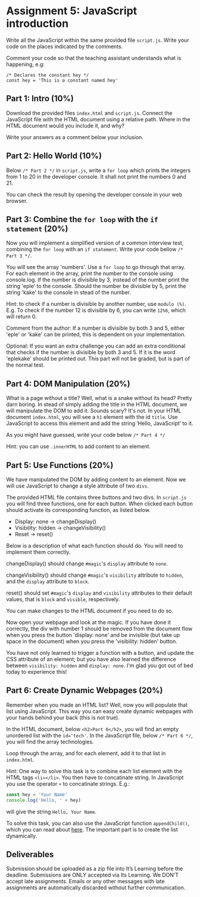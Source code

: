 # Assignment 5: JavaScript introduction

Write all the JavaScript within the same provided file `script.js`. Write your code on the places indicated by the comments.

Comment your code so that the teaching assistant understands what is happening, e.g:

```
/* Declares the constant hey */
const hey = 'This is a constant named hey'   
```

## Part 1: Intro (10%)
Download the provided files `index.html` and `script.js`. Connect the JavaScript file with the HTML document using a relative path. Where in the HTML document would you include it, and why?

Write your answers as a comment below your inclusion.

## Part 2: Hello World (10%)
Below `/* Part 2 */` in `script.js`, write a `for loop` which prints the integers from 1 to 20 in the developer console. It shall not print the numbers 0 and 21.

You can check the result by opening the developer console in your web browser.

## Part 3: Combine the `for loop` with the `if statement` (20%)
Now you will implement a simplified version of a common interview test, combining the `for loop` with an `if statement`. Write your code bellow `/* Part 3 */`.

You will see the array 'numbers'. Use a `for loop` to go through that array. For each element in the array, print the number to the console using console.log. If the number is divisible by 3, instead of the number print the string 'eple' to the console. Should the number be divisible by 5, print the string 'kake' to the console in stead of the number.

Hint: to check if a number is divisible by another number, use `modulo (%)`. E.g. To check if the number 12 is divisible by 6, you can write `12%6`, which will return 0.

Comment from the author: If a number is divisible by both 3 and 5, either 'eple' or 'kake' can be printed, this is dependent on your implementation.

Optional: If you want an extra challenge you can add an extra conditional that checks if the number is divisible by both 3 and 5. If it is the word 'eplekake' should be printed out. This part will not be graded, but is part of the normal test.

## Part 4: DOM Manipulation (20%)
What is a page without a title? Well, what is a snake without its head? Pretty darn boring. In stead of simply adding the title in the HTML document, we will manipulate the DOM to add it. Sounds scary? It's not. In your HTML document `index.html`, you will see a `h1` element with the id `title`. Use JavaScript to access this element and add the string ‘Hello, JavaScript’ to it.

As you might have guessed, write your code below `/* Part 4 */`

Hint: you can use `.innerHTML` to add content to an element.

## Part 5: Use Functions (20%)
We have manipulated the DOM by adding content to an element. Now we will use JavaScript to change a style attribute of two `divs`.

The provided HTML file contains three buttons and two divs. In `script.js` you will find three functions, one for each button. When clicked each button should activate its corresponding function, as listed below.

* Display: none -> changeDisplay()
* Visibility: hidden -> changeVisibility()
* Reset -> reset()

Below is a description of what each function should do. You will need to implement them correctly.

changeDisplay() should change `#magic`'s `display` attribute to `none`.

changeVisibility() should change `#magic`'s `visibility` attribute to `hidden`, and the `display` attribute to `block`.

reset() should set `#magic`'s `display` and `visibility` attributes to their default values, that is `block` and `visible`, respectively.

You can make changes to the HTML document if you need to do so.

Now open your webpage and look at the magic. If you have done it correctly, the div with number 1 should be removed from the document flow when you press the button 'display: none' and be invisible (but take up space in the document) when you press the 'visibility: hidden' button.

You have not only learned to trigger a function with a button, and update the CSS attribute of an element; but you have also learned the difference between `visibility: hidden` and `display: none`. I'm glad you got out of bed today to experience this!

## Part 6: Create Dynamic Webpages (20%)
Remember when you made an HTML list? Well, now you will populate that list using JavaScript. This way you can easy create dynamic webpages with your hands behind your back (this is not true).

In the HTML document, below `<h2>Part 6</h2>`, you will find an empty unordered list with the `id='tech'`. In the JavaScript file, below `/* Part 6 */`, you will find the array technologies.

Loop through the array, and for each element, add it to that list in `index.html`.

Hint: One way to solve this task is to combine each list element with the HTML tags `<li></li>`. You then have to concatinate string. In JavaScript you use the operator `+` to concatinate strings. E.g.:
```javascript
const hey = 'Your Name'
console.log('Hello, ' + hey)
```
will give the string
`Hello, Your Name`.

To solve this task, you can also use the JavaScript function `appendChild()`, which you can read about [here](http://www.w3schools.com/jsref/met_node_appendchild.asp). The important part is to create the list dynamically.

## Deliverables
Submission should be uploaded as a zip file into It’s Learning before the deadline. Submissions are ONLY accepted via Its Learning. We DON’T accept late assignments. Emails or any other messages with late assignments are automatically discarded without further communication.

